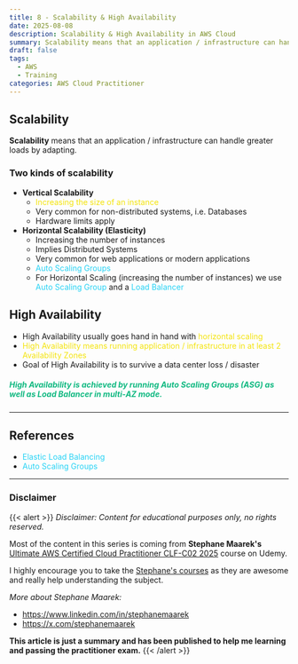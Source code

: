 ```yaml
---
title: 8 - Scalability & High Availability
date: 2025-08-08
description: Scalability & High Availability in AWS Cloud
summary: Scalability means that an application / infrastructure can handle greater loads by adapting. High Availability means running application / infrastructure in at least 2 Availability Zones...
draft: false
tags:
  - AWS
  - Training
categories: AWS Cloud Practitioner
---
```

## Scalability

**Scalability** means that an application / infrastructure can handle greater loads by adapting.
### Two kinds of scalability

- **Vertical Scalability**
	- <font color=#f4e40b>Increasing the size of an instance</font>
	- Very common for non-distributed systems, i.e. Databases
	- Hardware limits apply
- **Horizontal Scalability (Elasticity)**
	- Increasing the number of instances
	- Implies Distributed Systems
	- Very common for web applications or modern applications
	- <font color=#27D3F5>Auto Scaling Groups</font>
	- For Horizontal Scaling (increasing the number of instances) we use <font color=#27D3F5>Auto Scaling Group</font> and a <font color=#27D3F5>Load Balancer</font>
## High Availability

- High Availability usually goes hand in hand with <font color=#f4e40b>horizontal scaling</font>
- <font color=#f4e40b>High Availability means running application / infrastructure in at least 2 Availability Zones</font>
- Goal of High Availability is to survive a data center loss / disaster
##### <font color=#10b981>High Availability is achieved by running Auto Scaling Groups (ASG) as well as Load Balancer in multi-AZ mode.</font>

---
## References

- <font color=#27D3F5>Elastic Load Balancing</font>
- <font color=#27D3F5>Auto Scaling Groups</font>

---
### Disclaimer

{{< alert >}}
_Disclaimer: Content for educational purposes only, no rights reserved._

Most of the content in this series is coming from **Stephane Maarek's** [Ultimate AWS Certified Cloud Practitioner CLF-C02 2025](https://www.udemy.com/course/aws-certified-cloud-practitioner-new/) course on Udemy.

I highly encourage you to take the [Stephane's courses](https://www.udemy.com/user/stephane-maarek/) as they are awesome and really help understanding the subject.

_More about Stephane Maarek:_

- https://www.linkedin.com/in/stephanemaarek
- https://x.com/stephanemaarek

**This article is just a summary and has been published to help me learning and passing the practitioner exam.**
{{< /alert >}}
